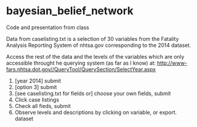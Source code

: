 # bayesian_belief_network
Code and presentation from class

Data from caselisting.txt is a selection of 30 variables from the Fatality Analysis Reporting System of nhtsa.gov corresponding to the 2014 dataset.

Access the rest of the data and the levels of the variables which are only accessible throught he querying system (as far as I know) at:
http://www-fars.nhtsa.dot.gov//QueryTool/QuerySection/SelectYear.aspx

1. [year 2014] submit
2. [option 3] submit
3. [see caselisting.txt for fields or] choose your own fields, submit
4. Click case listings
5. Check all fieds, submit
6. Observe levels and descriptions by clicking on variable, or export. dataset
